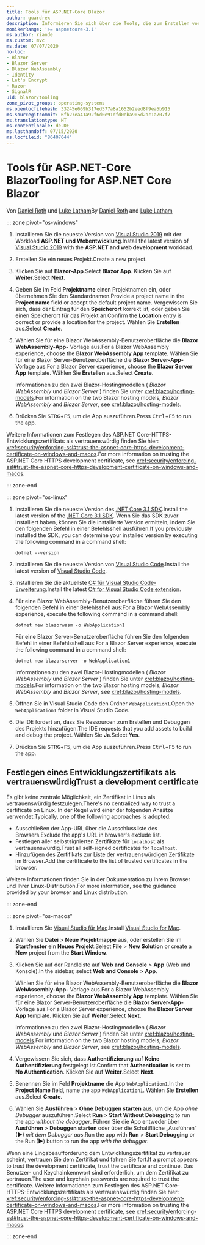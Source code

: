 ```yaml
---
title: Tools für ASP.NET-Core Blazor
author: guardrex
description: Informieren Sie sich über die Tools, die zum Erstellen von Blazor-Apps verfügbar sind.
monikerRange: '>= aspnetcore-3.1'
ms.author: riande
ms.custom: mvc
ms.date: 07/07/2020
no-loc:
- Blazor
- Blazor Server
- Blazor WebAssembly
- Identity
- Let's Encrypt
- Razor
- SignalR
uid: blazor/tooling
zone_pivot_groups: operating-systems
ms.openlocfilehash: 33245e669b317ed577a8a1652b2eed8f9ea5b915
ms.sourcegitcommit: 6fb27ea41a92f6d0e91dfd0eba905d2ac1a707f7
ms.translationtype: HT
ms.contentlocale: de-DE
ms.lasthandoff: 07/15/2020
ms.locfileid: "86407644"
---
```

# <a name="tooling-for-aspnet-core-blazor"></a><span data-ttu-id="23d35-103">Tools für ASP.NET-Core Blazor</span><span class="sxs-lookup"><span data-stu-id="23d35-103">Tooling for ASP.NET Core Blazor</span></span>

<span data-ttu-id="23d35-104">Von [Daniel Roth](https://github.com/danroth27) und [Luke Latham](https://github.com/guardrex)</span><span class="sxs-lookup"><span data-stu-id="23d35-104">By [Daniel Roth](https://github.com/danroth27) and [Luke Latham](https://github.com/guardrex)</span></span>

::: zone pivot="os-windows"

1. <span data-ttu-id="23d35-105">Installieren Sie die neueste Version von [Visual Studio 2019](https://visualstudio.microsoft.com/downloads/) mit der Workload **ASP.NET und Webentwicklung**.</span><span class="sxs-lookup"><span data-stu-id="23d35-105">Install the latest version of [Visual Studio 2019](https://visualstudio.microsoft.com/downloads/) with the **ASP.NET and web development** workload.</span></span>

1. <span data-ttu-id="23d35-106">Erstellen Sie ein neues Projekt.</span><span class="sxs-lookup"><span data-stu-id="23d35-106">Create a new project.</span></span>

1. <span data-ttu-id="23d35-107">Klicken Sie auf **Blazor-App**.</span><span class="sxs-lookup"><span data-stu-id="23d35-107">Select **Blazor App**.</span></span> <span data-ttu-id="23d35-108">Klicken Sie auf **Weiter**.</span><span class="sxs-lookup"><span data-stu-id="23d35-108">Select **Next**.</span></span>

1. <span data-ttu-id="23d35-109">Geben Sie im Feld **Projektname** einen Projektnamen ein, oder übernehmen Sie den Standardnamen.</span><span class="sxs-lookup"><span data-stu-id="23d35-109">Provide a project name in the **Project name** field or accept the default project name.</span></span> <span data-ttu-id="23d35-110">Vergewissern Sie sich, dass der Eintrag für den **Speicherort** korrekt ist, oder geben Sie einen Speicherort für das Projekt an.</span><span class="sxs-lookup"><span data-stu-id="23d35-110">Confirm the **Location** entry is correct or provide a location for the project.</span></span> <span data-ttu-id="23d35-111">Wählen Sie **Erstellen** aus.</span><span class="sxs-lookup"><span data-stu-id="23d35-111">Select **Create**.</span></span>

1. <span data-ttu-id="23d35-112">Wählen Sie für eine Blazor WebAssembly-Benutzeroberfläche die **Blazor WebAssembly-App-** Vorlage aus.</span><span class="sxs-lookup"><span data-stu-id="23d35-112">For a Blazor WebAssembly experience, choose the **Blazor WebAssembly App** template.</span></span> <span data-ttu-id="23d35-113">Wählen Sie für eine Blazor Server-Benutzeroberfläche die **Blazor Server-App-** Vorlage aus.</span><span class="sxs-lookup"><span data-stu-id="23d35-113">For a Blazor Server experience, choose the **Blazor Server App** template.</span></span> <span data-ttu-id="23d35-114">Wählen Sie **Erstellen** aus.</span><span class="sxs-lookup"><span data-stu-id="23d35-114">Select **Create**.</span></span>

   <span data-ttu-id="23d35-115">Informationen zu den zwei Blazor-Hostingmodellen ( *Blazor WebAssembly* und *Blazor Server* ) finden Sie unter <xref:blazor/hosting-models>.</span><span class="sxs-lookup"><span data-stu-id="23d35-115">For information on the two Blazor hosting models, *Blazor WebAssembly* and *Blazor Server*, see <xref:blazor/hosting-models>.</span></span>

1. <span data-ttu-id="23d35-116">Drücken Sie <kbd>STRG</kbd>+<kbd>F5</kbd>, um die App auszuführen.</span><span class="sxs-lookup"><span data-stu-id="23d35-116">Press <kbd>Ctrl</kbd>+<kbd>F5</kbd> to run the app.</span></span>

<span data-ttu-id="23d35-117">Weitere Informationen zum Festlegen des ASP.NET Core-HTTPS-Entwicklungszertifikats als vertrauenswürdig finden Sie hier: <xref:security/enforcing-ssl#trust-the-aspnet-core-https-development-certificate-on-windows-and-macos>.</span><span class="sxs-lookup"><span data-stu-id="23d35-117">For more information on trusting the ASP.NET Core HTTPS development certificate, see <xref:security/enforcing-ssl#trust-the-aspnet-core-https-development-certificate-on-windows-and-macos>.</span></span>

::: zone-end

::: zone pivot="os-linux"

1. <span data-ttu-id="23d35-118">Installieren Sie die neueste Version des [.NET Core 3.1 SDK](https://dotnet.microsoft.com/download/dotnet-core/3.1).</span><span class="sxs-lookup"><span data-stu-id="23d35-118">Install the latest version of the [.NET Core 3.1 SDK](https://dotnet.microsoft.com/download/dotnet-core/3.1).</span></span> <span data-ttu-id="23d35-119">Wenn Sie das SDK zuvor installiert haben, können Sie die installierte Version ermitteln, indem Sie den folgenden Befehl in einer Befehlsshell ausführen:</span><span class="sxs-lookup"><span data-stu-id="23d35-119">If you previously installed the SDK, you can determine your installed version by executing the following command in a command shell:</span></span>

   ```dotnetcli
   dotnet --version
   ```

1. <span data-ttu-id="23d35-120">Installieren Sie die neueste Version von [Visual Studio Code](https://code.visualstudio.com/).</span><span class="sxs-lookup"><span data-stu-id="23d35-120">Install the latest version of [Visual Studio Code](https://code.visualstudio.com/).</span></span>

1. <span data-ttu-id="23d35-121">Installieren Sie die aktuellste [C# für Visual Studio Code-Erweiterung](https://marketplace.visualstudio.com/items?itemName=ms-dotnettools.csharp).</span><span class="sxs-lookup"><span data-stu-id="23d35-121">Install the latest [C# for Visual Studio Code extension](https://marketplace.visualstudio.com/items?itemName=ms-dotnettools.csharp).</span></span>

1. <span data-ttu-id="23d35-122">Für eine Blazor WebAssembly-Benutzeroberfläche führen Sie den folgenden Befehl in einer Befehlsshell aus:</span><span class="sxs-lookup"><span data-stu-id="23d35-122">For a Blazor WebAssembly experience, execute the following command in a command shell:</span></span>

   ```dotnetcli
   dotnet new blazorwasm -o WebApplication1
   ```

   <span data-ttu-id="23d35-123">Für eine Blazor Server-Benutzeroberfläche führen Sie den folgenden Befehl in einer Befehlsshell aus:</span><span class="sxs-lookup"><span data-stu-id="23d35-123">For a Blazor Server experience, execute the following command in a command shell:</span></span>

   ```dotnetcli
   dotnet new blazorserver -o WebApplication1
   ```

   <span data-ttu-id="23d35-124">Informationen zu den zwei Blazor-Hostingmodellen ( *Blazor WebAssembly* und *Blazor Server* ) finden Sie unter <xref:blazor/hosting-models>.</span><span class="sxs-lookup"><span data-stu-id="23d35-124">For information on the two Blazor hosting models, *Blazor WebAssembly* and *Blazor Server*, see <xref:blazor/hosting-models>.</span></span>

1. <span data-ttu-id="23d35-125">Öffnen Sie in Visual Studio Code den Ordner `WebApplication1`.</span><span class="sxs-lookup"><span data-stu-id="23d35-125">Open the `WebApplication1` folder in Visual Studio Code.</span></span>

1. <span data-ttu-id="23d35-126">Die IDE fordert an, dass Sie Ressourcen zum Erstellen und Debuggen des Projekts hinzufügen.</span><span class="sxs-lookup"><span data-stu-id="23d35-126">The IDE requests that you add assets to build and debug the project.</span></span> <span data-ttu-id="23d35-127">Wählen Sie **Ja**.</span><span class="sxs-lookup"><span data-stu-id="23d35-127">Select **Yes**.</span></span>

1. <span data-ttu-id="23d35-128">Drücken Sie <kbd>STRG</kbd>+<kbd>F5</kbd>, um die App auszuführen.</span><span class="sxs-lookup"><span data-stu-id="23d35-128">Press <kbd>Ctrl</kbd>+<kbd>F5</kbd> to run the app.</span></span>

## <a name="trust-a-development-certificate"></a><span data-ttu-id="23d35-129">Festlegen eines Entwicklungszertifikats als vertrauenswürdig</span><span class="sxs-lookup"><span data-stu-id="23d35-129">Trust a development certificate</span></span>

<span data-ttu-id="23d35-130">Es gibt keine zentrale Möglichkeit, ein Zertifikat in Linux als vertrauenswürdig festzulegen.</span><span class="sxs-lookup"><span data-stu-id="23d35-130">There's no centralized way to trust a certificate on Linux.</span></span> <span data-ttu-id="23d35-131">In der Regel wird einer der folgenden Ansätze verwendet:</span><span class="sxs-lookup"><span data-stu-id="23d35-131">Typically, one of the following approaches is adopted:</span></span>

* <span data-ttu-id="23d35-132">Ausschließen der App-URL über die Ausschlussliste des Browsers.</span><span class="sxs-lookup"><span data-stu-id="23d35-132">Exclude the app's URL in browser's exclude list.</span></span>
* <span data-ttu-id="23d35-133">Festlegen aller selbstsignierten Zertifikate für `localhost` als vertrauenswürdig.</span><span class="sxs-lookup"><span data-stu-id="23d35-133">Trust all self-signed certificates for `localhost`.</span></span>
* <span data-ttu-id="23d35-134">Hinzufügen des Zertifikats zur Liste der vertrauenswürdigen Zertifikate im Browser.</span><span class="sxs-lookup"><span data-stu-id="23d35-134">Add the certificate to the list of trusted certificates in the browser.</span></span>

<span data-ttu-id="23d35-135">Weitere Informationen finden Sie in der Dokumentation zu Ihrem Browser und Ihrer Linux-Distribution.</span><span class="sxs-lookup"><span data-stu-id="23d35-135">For more information, see the guidance provided by your browser and Linux distribution.</span></span>

::: zone-end

::: zone pivot="os-macos"

1. <span data-ttu-id="23d35-136">Installieren Sie [Visual Studio für Mac](https://visualstudio.microsoft.com/vs/mac/).</span><span class="sxs-lookup"><span data-stu-id="23d35-136">Install [Visual Studio for Mac](https://visualstudio.microsoft.com/vs/mac/).</span></span>

1. <span data-ttu-id="23d35-137">Wählen Sie **Datei** > **Neue Projektmappe** aus, oder erstellen Sie im **Startfenster** ein **Neues Projekt**.</span><span class="sxs-lookup"><span data-stu-id="23d35-137">Select **File** > **New Solution** or create a **New** project from the **Start Window**.</span></span>

1. <span data-ttu-id="23d35-138">Klicken Sie auf der Randleiste auf **Web and Console** > **App** (Web und Konsole).</span><span class="sxs-lookup"><span data-stu-id="23d35-138">In the sidebar, select **Web and Console** > **App**.</span></span>

   <span data-ttu-id="23d35-139">Wählen Sie für eine Blazor WebAssembly-Benutzeroberfläche die **Blazor WebAssembly-App-** Vorlage aus.</span><span class="sxs-lookup"><span data-stu-id="23d35-139">For a Blazor WebAssembly experience, choose the **Blazor WebAssembly App** template.</span></span> <span data-ttu-id="23d35-140">Wählen Sie für eine Blazor Server-Benutzeroberfläche die **Blazor Server-App-** Vorlage aus.</span><span class="sxs-lookup"><span data-stu-id="23d35-140">For a Blazor Server experience, choose the **Blazor Server App** template.</span></span> <span data-ttu-id="23d35-141">Klicken Sie auf **Weiter**.</span><span class="sxs-lookup"><span data-stu-id="23d35-141">Select **Next**.</span></span>

   <span data-ttu-id="23d35-142">Informationen zu den zwei Blazor-Hostingmodellen ( *Blazor WebAssembly* und *Blazor Server* ) finden Sie unter <xref:blazor/hosting-models>.</span><span class="sxs-lookup"><span data-stu-id="23d35-142">For information on the two Blazor hosting models, *Blazor WebAssembly* and *Blazor Server*, see <xref:blazor/hosting-models>.</span></span>

1. <span data-ttu-id="23d35-143">Vergewissern Sie sich, dass **Authentifizierung** auf **Keine Authentifizierung** festgelegt ist.</span><span class="sxs-lookup"><span data-stu-id="23d35-143">Confirm that **Authentication** is set to **No Authentication**.</span></span> <span data-ttu-id="23d35-144">Klicken Sie auf **Weiter**.</span><span class="sxs-lookup"><span data-stu-id="23d35-144">Select **Next**.</span></span>

1. <span data-ttu-id="23d35-145">Benennen Sie im Feld **Projektname** die App `WebApplication1`.</span><span class="sxs-lookup"><span data-stu-id="23d35-145">In the **Project Name** field, name the app `WebApplication1`.</span></span> <span data-ttu-id="23d35-146">Wählen Sie **Erstellen** aus.</span><span class="sxs-lookup"><span data-stu-id="23d35-146">Select **Create**.</span></span>

1. <span data-ttu-id="23d35-147">Wählen Sie **Ausführen** > **Ohne Debuggen starten** aus, um die App *ohne Debugger* auszuführen.</span><span class="sxs-lookup"><span data-stu-id="23d35-147">Select **Run** > **Start Without Debugging** to run the app *without the debugger*.</span></span> <span data-ttu-id="23d35-148">Führen Sie die App entweder über **Ausführen** > **Debuggen starten** oder über die Schaltfläche „Ausführen“ (&#9654;) *mit dem Debugger aus*.</span><span class="sxs-lookup"><span data-stu-id="23d35-148">Run the app with **Run** > **Start Debugging** or the Run (&#9654;) button to run the app *with the debugger*.</span></span>

<span data-ttu-id="23d35-149">Wenn eine Eingabeaufforderung dem Entwicklungszertifikat zu vertrauen scheint, vertrauen Sie dem Zertifikat und fahren Sie fort.</span><span class="sxs-lookup"><span data-stu-id="23d35-149">If a prompt appears to trust the development certificate, trust the certificate and continue.</span></span> <span data-ttu-id="23d35-150">Das Benutzer- und Keychainkennwort sind erforderlich, um dem Zertifikat zu vertrauen.</span><span class="sxs-lookup"><span data-stu-id="23d35-150">The user and keychain passwords are required to trust the certificate.</span></span> <span data-ttu-id="23d35-151">Weitere Informationen zum Festlegen des ASP.NET Core-HTTPS-Entwicklungszertifikats als vertrauenswürdig finden Sie hier: <xref:security/enforcing-ssl#trust-the-aspnet-core-https-development-certificate-on-windows-and-macos>.</span><span class="sxs-lookup"><span data-stu-id="23d35-151">For more information on trusting the ASP.NET Core HTTPS development certificate, see <xref:security/enforcing-ssl#trust-the-aspnet-core-https-development-certificate-on-windows-and-macos>.</span></span>

::: zone-end
